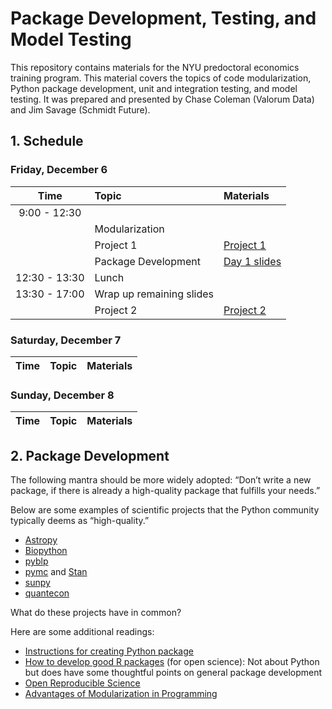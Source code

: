 # Package Development, Testing, and Model Testing

This repository contains materials for the NYU predoctoral economics training program. This
material covers the topics of code modularization, Python package development, unit and
integration testing, and model testing. It was prepared and presented by Chase Coleman
(Valorum Data) and Jim Savage (Schmidt Future).


## 1. Schedule


### Friday, December 6


| Time          | Topic                    | Materials                                                                                                                  |
| :----:        | :---------               | :--------                                                                                                                  |
| 9:00 - 12:30  |                          |                                                                                                                            |
|               | Modularization           |                                                                                                                            |
|               | Project 1                | [Project 1](https://github.com/nyupredocs/modularizationandtesting/blob/master/Projects/Project_1_HendricksLeukhina.ipynb) |
|               | Package Development      | [Day 1 slides](https://github.com/nyupredocs/modularizationandtesting/blob/master/Slides/package_dev_FriAM.pdf)            |
| 12:30 - 13:30 | Lunch                    |                                                                                                                            |
| 13:30 - 17:00 | Wrap up remaining slides |                                                                                                                            |
|               | Project 2                | [Project 2](https://github.com/nyupredocs/modularizationandtesting/blob/master/Projects/Project_2_PackageBuilding.md)      |


### Saturday, December 7

| Time         | Topic               | Materials        |
| :----:       | :---------          | :--------        |


### Sunday, December 8

| Time         | Topic               | Materials        |
| :----:       | :---------          | :--------        |


## 2. Package Development

The following mantra should be more widely adopted: “Don’t write a new package, if there is already a high-quality package that fulfills your needs.”

Below are some examples of scientific projects that the Python community typically deems as “high-quality.”

* [Astropy](https://www.astropy.org/about.html#about-the-astropy-project)
* [Biopython](https://biopython.org/)
* [pyblp](https://pyblp.readthedocs.io/en/stable/)
* [pymc](https://docs.pymc.io/) and [Stan](https://mc-stan.org/)
* [sunpy](https://sunpy.org/)
* [quantecon](https://quantecon.org/quantecon-py/)

What do these projects have in common?

Here are some additional readings:

* [Instructions for creating Python package](https://packaging.python.org/tutorials/packaging-projects/)
* [How to develop good R packages](https://www.r-bloggers.com/how-to-develop-good-r-packages-for-open-science/) (for open science): Not about Python but does have some thoughtful points on general package development
* [Open Reproducible Science](https://www.earthdatascience.org/courses/intro-to-earth-data-science/open-reproducible-science/get-started-open-reproducible-science/)
* [Advantages of Modularization in Programming](https://www.techwalla.com/articles/the-advantages-of-modularization-in-programming)


